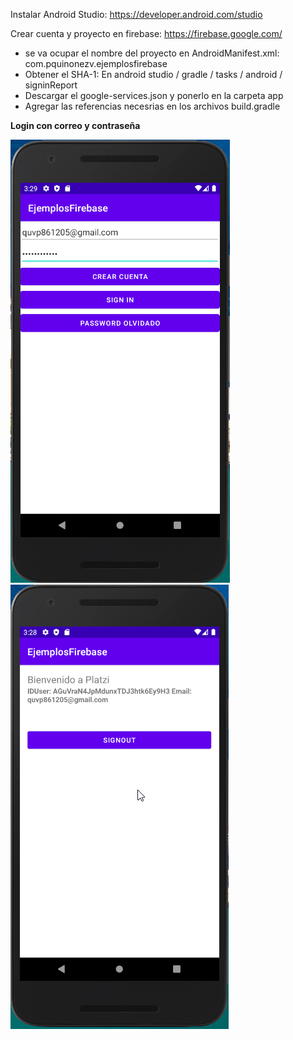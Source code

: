 Instalar Android Studio: https://developer.android.com/studio

Crear cuenta y proyecto en firebase: https://firebase.google.com/
 - se va ocupar el nombre del proyecto en AndroidManifest.xml: com.pquinonezv.ejemplosfirebase
 - Obtener el SHA-1: En android studio / gradle / tasks / android / signinReport
 - Descargar el google-services.json y ponerlo en la carpeta app
 - Agregar las referencias necesrias en los archivos build.gradle
 
**Login con correo y contraseña**

![](home_screen_with_email.png)
![](signin_with_email.png)

